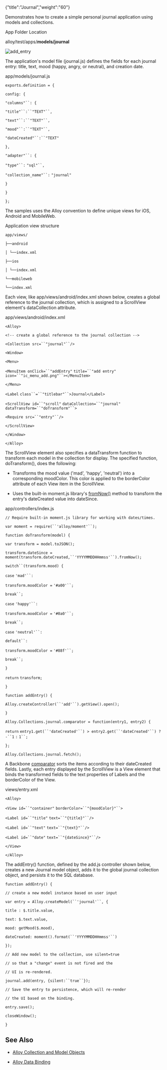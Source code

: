 {"title":"Journal","weight":"60"}

Demonstrates how to create a simple personal journal application using models and collections.

App Folder Location

alloy/test/apps/**models/journal**

![add_entry](/Images/appc/download/attachments/41845717/add_entry.png)

The application's model file (journal.js) defines the fields for each journal entry: title, text, mood (happy, angry, or neutral), and creation date.

app/models/journal.js

`exports.definition = {`

`config: {`

`"columns"``: {`

`"title"``:``"TEXT"``,`

`"text"``:``"TEXT"``,`

`"mood"``:``"TEXT"``,`

`"dateCreated"``:``"TEXT"`

`},`

`"adapter"``: {`

`"type"``:` `"sql"``,`

`"collection_name"``:` `"journal"`

`}`

`}`

`};`

The samples uses the Alloy convention to define unique views for iOS, Android and MobileWeb.

Application view structure

`app/views/`

`├──android`

`│ └──index.xml`

`├──ios`

`│ └──index.xml`

`└──mobileweb`

`└──index.xml`

Each view, like app/views/android/index.xml shown below, creates a global reference to the journal collection, which is assigned to a ScrollView element's dataCollection attribute.

app/views/android/index.xml

`<Alloy>`

`<!-- create a global reference to the journal collection -->`

`<Collection src=``"journal"``/>`

`<Window>`

`<Menu>`

`<MenuItem onClick=``"addEntry"` `title=``"add entry"` `icon=``"ic_menu_add.png"``></MenuItem>`

`</Menu>`

`<Label` `class``=``"titlebar"``>Journal</Label>`

`<ScrollView id=``"scroll"` `dataCollection=``"journal"` `dataTransform=``"doTransform"``>`

`<Require src=``"entry"``/>`

`</ScrollView>`

`</Window>`

`</Alloy>`

The ScrollView element also specifies a dataTransform function to transform each model in the collection for display. The specified function, doTransform(), does the following:

* Transforms the mood value ('mad', 'happy', 'neutral') into a corresponding moodColor. This color is applied to the borderColor attribute of each View item in the ScrollView.

* Uses the built-in moment.js library's [fromNow()](http://momentjs.com/docs/#/displaying/fromnow/) method to transform the entry's dateCreated value into dateSince.

app/controllers/index.js

`// Require built-in moment.js library for working with dates/times.`

`var moment = require(``'alloy/moment'``);`

`function doTransform(model) {`

`var transform = model.toJSON();`

`transform.dateSince = moment(transform.dateCreated,``'YYYYMMDDHHmmss'``).fromNow();`

`switch``(transform.mood) {`

`case`  `'mad'``:`

`transform.moodColor =` `'#a00'``;`

`break``;`

`case`  `'happy'``:`

`transform.moodColor =` `'#0a0'``;`

`break``;`

`case`  `'neutral'``:`

`default``:`

`transform.moodColor =` `'#88f'``;`

`break``;`

`}`

`return` `transform;`

`}`

`function addEntry() {`

`Alloy.createController(``'add'``).getView().open();`

`}`

`Alloy.Collections.journal.comparator = function(entry1, entry2) {`

`return` `entry1.get(``'dateCreated'``) > entry2.get(``'dateCreated'``) ? -``1` `:` `1``;`

`};`

`Alloy.Collections.journal.fetch();`

A Backbone [comparator](http://backbonejs.org/#Collection-comparator) sorts the items according to their dateCreated fields. Lastly, each entry displayed by the ScrollView is a View element that binds the transformed fields to the text properties of Labels and the borderColor of the View.

views/entry.xml

`<Alloy>`

`<View id=``"container"` `borderColor=``"{moodColor}"``>`

`<Label id=``"title"` `text=``"{title}"``/>`

`<Label id=``"text"` `text=``"{text}"``/>`

`<Label id=``"date"` `text=``"{dateSince}"``/>`

`</View>`

`</Alloy>`

The addEntry() function, defined by the add.js controller shown below, creates a new Journal model object, adds it to the global journal collection object, and persists it to the SQL database.

`function addEntry() {`

`// create a new model instance based on user input`

`var entry = Alloy.createModel(``'journal'``, {`

`title : $.title.value,`

`text: $.text.value,`

`mood: getMood($.mood),`

`dateCreated: moment().format(``'YYYYMMDDHHmmss'``)`

`});`

`// Add new model to the collection, use silent=true`

`// so that a "change" event is not fired and the`

`// UI is re-rendered.`

`journal.add(entry, {silent:``true``});`

`// Save the entry to persistence, which will re-render`

`// the UI based on the binding.`

`entry.save();`

`closeWindow();`

`}`

## See Also

* [Alloy Collection and Model Objects](/docs/appc/Alloy_Framework/Alloy_Guide/Alloy_Models/Alloy_Collection_and_Model_Objects/)

* [Alloy Data Binding](/docs/appc/Alloy_Framework/Alloy_Guide/Alloy_Models/Alloy_Data_Binding/)
